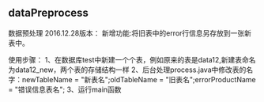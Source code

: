 ## dataPreprocess

数据预处理
2016.12.28版本：
新增功能:将旧表中的error行信息另存放到一张新表中。

使用步骤：
1、在数据库test中新建一个个表，例如原来的表是data12,新建表命名为data12_new，两个表的存储结构一样
2、后台处理process.java中修改表的名字：newTableName = "新表名";oldTableName = "旧表名";errorProductName = "错误信息表名";
3、运行main函数


